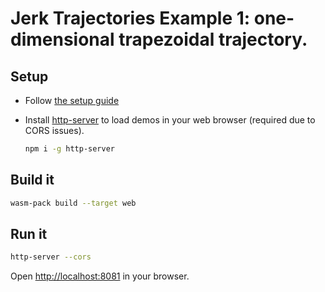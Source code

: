 # Jerk Trajectories Example 1: one-dimensional trapezoidal trajectory.

## Setup

- Follow [the setup guide](https://rustwasm.github.io/docs/book/game-of-life/setup.html)

- Install [http-server](https://www.npmjs.com/package/http-server) to load demos in your web browser (required due to CORS issues).

  ```bash
  npm i -g http-server
  ```

## Build it

```bash
wasm-pack build --target web
```

## Run it

```bash
http-server --cors
```

Open <http://localhost:8081> in your browser.
